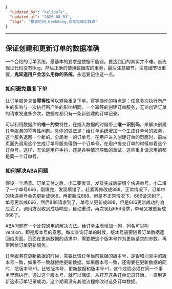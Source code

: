 ```json
{
  "updated_by": "KelipuTe",
  "updated_at": "2020-08-03",
  "tags": "极客时间,GeekBang,后端存储实践课"
}
```

---

## 保证创建和更新订单的数据准确

一个合格的订单系统，最基本的要求是数据不能错。要达到目的其实并不难，首先保证代码没有Bug，然后正确的使用数据库的事务，最后注意细节。注意细节很重要，**鬼知道用户会怎么用你的系统**，永远要记住这一点。

### 如何避免重复下单

让订单服务具备**幂等性**可以避免重复下单。幂等操作的特点是：任意多次执行所产生的影响与一次执行所产生的影响相同。一个幂等的创建订单服务，无论创建订单的请求发送多少次，数据库都只有一条新创建的订单记录。

可以利用数据库的**唯一约束**特性，在插入数据的时候带上**唯一识别码**，来解决创建订单服务的幂等性问题。具体的做法是：给订单系统增加一个生成订单号的服务，这个服务返回一个新的、全局唯一的订单号。在用户进入创建订单的页面时，前端页面先调用这个生成订单号服务得到一个订单号，在用户提交订单的时候带着这个订单号。这样，无论是用户手抖，还是各种情况导致的重试，这些重复请求用的都是同一个订单号。

### 如何解决ABA问题

假设一个场景。订单支付之后，小二要发货，发货完成后要填个快递单号。小二填了一个单号666，刚填完，发现填错了，赶紧再修改成888。正常情况下，订单中的快递单号会先更新成666，再更新成888。但是不正常情况下。666请求到了，单号更新成666，然后888请求到了，单号又更新成888，但是666更新成功的响应丢了，调用方没收到成功响应，自动重试，再次发起666请求，单号又被更新成666了。

ABA问题有一个比较通用的解决方法。给订单主表增加一列，列名可以叫version，即是版本号的意思。每次查询订单的时候，版本号需要随着订单数据返回给页面。页面在更新数据的请求中，需要把这个版本号作为更新请求的参数，再带回给订单更新服务。

订单服务在更新数据的时候，需要比较订单当前数据的版本号，是否和消息中的版本号一致，如果不一致就拒绝更新数据。如果版本号一致，还需要在更新数据的同时，把版本号+1。比较版本号、更新数据和版本号+1，这个过程必须在同一个事务里面执行。通过这个版本号，就可以保证，从打开这条订单记录开始，一直到更新这条订单记录成功，这个期间没有其他流程修改过这条订单数据。